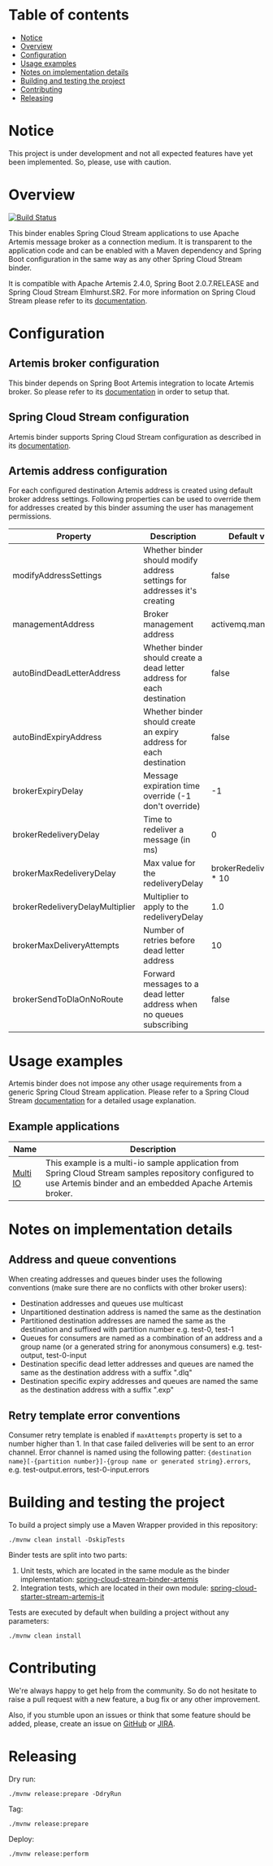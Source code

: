 # Table of contents

- [Notice](#notice)
- [Overview](#overview)
- [Configuration](#configuration)
- [Usage examples](#usage-examples)
- [Notes on implementation details](#notes-on-implementation-details)
- [Building and testing the project](#building-and-testing-the-project)
- [Contributing](#contributing)
- [Releasing](#releasing)

# Notice

This project is under development and not all expected features have yet been implemented.
So, please, use with caution.

# Overview

[![Build Status](https://circleci.com/gh/snowdrop/spring-cloud-stream-binder-artemis.svg?style=shield)](https://circleci.com/gh/snowdrop/spring-cloud-stream-binder-artemis/tree/master)

This binder enables Spring Cloud Stream applications to use Apache Artemis message broker as a connection medium.
It is transparent to the application code and can be enabled with a Maven dependency and Spring Boot configuration in the same way as any other Spring Cloud Stream binder.

It is compatible with Apache Artemis 2.4.0, Spring Boot 2.0.7.RELEASE and Spring Cloud Stream Elmhurst.SR2.
For more information on Spring Cloud Stream please refer to its [documentation](https://docs.spring.io/spring-cloud-stream/docs/Elmhurst.SR2/reference/htmlsingle).

# Configuration

## Artemis broker configuration

This binder depends on Spring Boot Artemis integration to locate Artemis broker.
So please refer to its [documentation](https://docs.spring.io/spring-boot/docs/2.0.7.RELEASE/reference/html/boot-features-messaging.html#boot-features-artemis) in order to setup that.

## Spring Cloud Stream configuration

Artemis binder supports Spring Cloud Stream configuration as described in its [documentation](https://docs.spring.io/spring-cloud-stream/docs/Elmhurst.SR2/reference/htmlsingle/#_configuration_options).

## Artemis address configuration

For each configured destination Artemis address is created using default broker address settings.
Following properties can be used to override them for addresses created by this binder assuming the user has management permissions.

| Property | Description | Default value |
| -------- | ----------- | ------------- |
| modifyAddressSettings | Whether binder should modify address settings for addresses it's creating | false |
| managementAddress | Broker management address  | activemq.management |
| autoBindDeadLetterAddress | Whether binder should create a dead letter address for each destination | false |
| autoBindExpiryAddress | Whether binder should create an expiry address for each destination  | false |
| brokerExpiryDelay | Message expiration time override (-1 don't override) | -1 |
| brokerRedeliveryDelay | Time to redeliver a message (in ms) | 0 |
| brokerMaxRedeliveryDelay | Max value for the redeliveryDelay | brokerRedeliveryDelay * 10 |
| brokerRedeliveryDelayMultiplier | Multiplier to apply to the redeliveryDelay | 1.0 |
| brokerMaxDeliveryAttempts | Number of retries before dead letter address | 10 |
| brokerSendToDlaOnNoRoute | Forward messages to a dead letter address when no queues subscribing | false |

# Usage examples

Artemis binder does not impose any other usage requirements from a generic Spring Cloud Stream application. Please refer to a Spring Cloud Stream [documentation](https://docs.spring.io/spring-cloud-stream/docs/Elmhurst.SR2/reference/htmlsingle) for a detailed usage explanation.

## Example applications
| Name | Description |
| ---- | ----------- |
| [Multi IO](./spring-cloud-starter-stream-artemis-samples/multi-io) | This example is a multi-io sample application from Spring Cloud Stream samples repository configured to use Artemis binder and an embedded Apache Artemis broker.

# Notes on implementation details

## Address and queue conventions

When creating addresses and queues binder uses the following conventions (make sure there are no conflicts with other broker users):
* Destination addresses and queues use multicast
* Unpartitioned destination address is named the same as the destination
* Partitioned destination addresses are named the same as the destination and suffixed with partition number e.g. test-0, test-1
* Queues for consumers are named as a combination of an address and a group name (or a generated string for anonymous consumers) e.g. test-output, test-0-input
* Destination specific dead letter addresses and queues are named the same as the destination address with a suffix ".dlq"
* Destination specific expiry addresses and queues are named the same as the destination address with a suffix ".exp"

## Retry template error conventions

Consumer retry template is enabled if `maxAttempts` property is set to a number higher than 1.
In that case failed deliveries will be sent to an error channel.
Error channel is named using the following patter: `{destination name}[-{partition number}]-{group name or generated string}.errors`, e.g. test-output.errors, test-0-input.errors


# Building and testing the project

To build a project simply use a Maven Wrapper provided in this repository:

```
./mvnw clean install -DskipTests
```

Binder tests are split into two parts:

1. Unit tests, which are located in the same module as the binder implementation: [spring-cloud-stream-binder-artemis](./spring-cloud-stream-binder-artemis)
2. Integration tests, which are located in their own module: [spring-cloud-starter-stream-artemis-it](./spring-cloud-starter-stream-artemis-it)

Tests are executed by default when building a project without any parameters:
```
./mvnw clean install
```

# Contributing

We're always happy to get help from the community. So do not hesitate to raise a pull request with a new feature, a bug fix or any other improvement.

Also, if you stumble upon an issues or think that some feature should be added, please, create an issue on [GitHub](https://github.com/snowdrop/spring-cloud-stream-binder-artemis/issues) or [JIRA](https://issues.jboss.org/projects/SB).

# Releasing

Dry run:
```
./mvnw release:prepare -DdryRun
```

Tag:
```
./mvnw release:prepare
```

Deploy:
```
./mvnw release:perform
```
